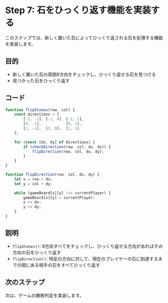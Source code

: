# Step 7: 石をひっくり返す機能を実装する

このステップでは、新しく置いた石によってひっくり返される石を処理する機能を実装します。

## 目的
- 新しく置いた石の周囲8方向をチェックし、ひっくり返せる石を見つける
- 見つかった石をひっくり返す

## コード
```javascript
function flipStones(row, col) {
    const directions = [
        [-1, -1], [-1, 0], [-1, 1],
        [0, -1],           [0, 1],
        [1, -1],  [1, 0],  [1, 1]
    ];

    for (const [dx, dy] of directions) {
        if (checkDirection(row, col, dx, dy)) {
            flipDirection(row, col, dx, dy);
        }
    }
}

function flipDirection(row, col, dx, dy) {
    let x = row + dx;
    let y = col + dy;

    while (gameBoard[x][y] !== currentPlayer) {
        gameBoard[x][y] = currentPlayer;
        x += dx;
        y += dy;
    }
}
```

## 説明
- `flipStones()`: 8方向すべてをチェックし、ひっくり返せる方向があればその方向の石をひっくり返す
- `flipDirection()`: 特定の方向に対して、現在のプレイヤーの石に到達するまでの間にある相手の石をすべてひっくり返す

## 次のステップ
次は、ゲームの勝敗判定を実装します。
